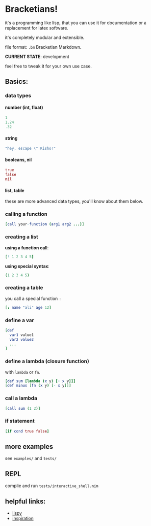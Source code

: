 # Bracketians!
it's a programming like lisp, that you can use it for documentation or a replacement for latex software.

it's completely modular and extensible.

file format: `.bm` Bracketian Markdown.

**CURRENT STATE**: development

feel free to tweak it for your own use case.

## Basics:

### data types
#### number (int, float)
```nim
1
1.24
.32
```

#### string
```nim
"hey, escape \" Kisho!"
```

#### booleans, nil
```nim
true
false
nil
```

#### list, table
these are more advanced data types, you'll know about them below. 

### calling a function
```nim
[call your-function (arg1 arg2 ...)]
```

### creating a list

**using a function call**:
```nim
[! 1 2 3 4 5]
```

**using special syntax**:
```nim
(1 2 3 4 5)
```

### creating a table
you call a special function `:`
```nim
[: name "ali" age 12]
```

### define a var
```nim
[def 
  var1 value1
  var2 value2 
  ... 
]
```

### define a lambda (closure function)
with `lambda` or `fn`.

```nim
[def sum [lambda (x y) [+ x y]]]
[def minus [fn (x y) [- x y]]]
```

### call a lambda
```nim
[call sum (1 2)]
```

### if statement
```nim
[if cond true false]
```

## more examples
see `examples/` and `tests/`

## REPL
complie and run `tests/interactive_shell.nim`

## helpful links:
* [lispy](https://norvig.com/lispy.html)
* [inspiration](https://github.com/xigoi/xidoc)

